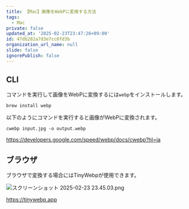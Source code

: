 ```yaml
---
title: 【Mac】画像をWebPに変換する方法
tags:
  - Mac
private: false
updated_at: '2025-02-23T23:47:26+09:00'
id: 47db282a7d3e7cc6fd3b
organization_url_name: null
slide: false
ignorePublish: false
---
```

## CLI

コマンドを実行して画像をWebPに変換するには`webp`をインストールします。

```terminal
brew install webp
```

以下のようにコマンドを実行すると画像がWebPに変換されます。

```terminal
cwebp input.jpg -o output.webp
```

https://developers.google.com/speed/webp/docs/cwebp?hl=ja

## ブラウザ

ブラウザで変換する場合にはTinyWebpが使用できます。

![スクリーンショット 2025-02-23 23.45.03.png](https://qiita-image-store.s3.ap-northeast-1.amazonaws.com/0/2342443/d298b5bf-f413-4094-9aa7-52f8893083e1.png)

https://tinywebp.app
